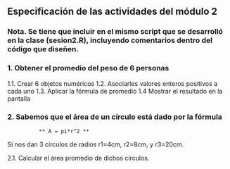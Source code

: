 ## Especificación de las actividades del módulo 2
### Nota. Se tiene que incluir en el mismo script que se desarrolló en la clase (sesion2.R), incluyendo comentarios dentro del código que diseñen.

### 1. Obtener el promedio del peso de 6 personas
1.1. Crear 6 objetos numéricos
1.2. Asociarles valores enteros positivos a cada uno
1.3. Aplicar la fórmula de promedio
1.4 Mostrar el resultado en la pantalla

### 2. Sabemos que el área de un círculo está dado por la fórmula
              ** A = pi*r^2 **
Si nos dan 3 círculos de radios r1=4cm, r2=8cm, y r3=20cm.

2.1. Calcular el área promedio de dichos círculos.
